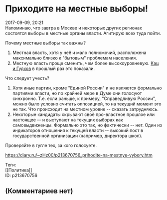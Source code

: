 Приходите на местные выборы!
============================

  
2017-09-09, 20:21  
 Напоминаю, что завтра в Москве и некоторых других регионах состоятся выборы в местные органы власти. Агитирую всех туда пойти.   
   
 Почему местные выборы так важны?   
 1. Местная власть, хотя у неё и мало полномочий, расположена максимально близко к "бытовым" проблемам населения.   
 2. Местную власть проще сменить, чем более высокоуровневую.  [Кац и Гудков](https://mundep.gudkov.ru/)  в прошлый раз это показали.   
   
 Что следует учесть?   
 1. Хотя иные партии, кроме "Единой России" и не являются формально партиями власти, но по крайней мере в Думе они голосуют синхронно. Т.е. если раньше, к примеру, "Справедливую России", можно было условно считать оппозицией, то на текущий момент это не так. Что происходит на местном уровне -- сказать затрудняюсь.   
 2. Некоторые кандидаты скрывают своё про-властное прошлое или настоящее -- и выступают на текущих выборах как самовыдвиженцы. Формально это так, но фактически -- нет. Один из индикаторов отношения к текущей власти -- высокий пост в государственной организации (например, директора школ).   
   
 Проверяйте в гугле тех, за кого голосуете.   
  
<https://diary.ru/~zHz00/p213670756_prihodite-na-mestnye-vybory.htm>  
  
Теги:  
[[Политика]]  
ID: p213670756  


(Комментариев нет)
------------------
